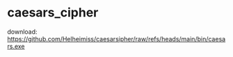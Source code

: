 # caesars_cipher
download: https://github.com/Helheimiss/caesarsipher/raw/refs/heads/main/bin/caesars.exe
